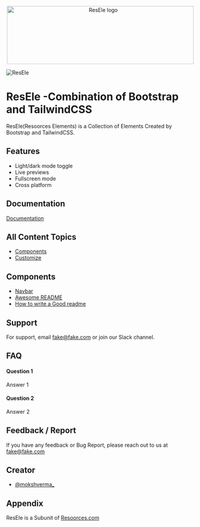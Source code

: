<p align="center">
  <a href="#">
    <img src="https://user-images.githubusercontent.com/72500226/139571032-d1469bab-f475-4a03-88d2-c80464e06101.png" alt="ResEle logo" width="500" height="155">
  </a>
</p>


![ResEle](https://user-images.githubusercontent.com/72500226/139571032-d1469bab-f475-4a03-88d2-c80464e06101.png)


# ResEle -Combination of Bootstrap and TailwindCSS

ResEle(Resoorces Elements) is a Collection of Elements Created by Bootstrap and TailwindCSS. 

## Features

- Light/dark mode toggle
- Live previews
- Fullscreen mode
- Cross platform


## Documentation

[Documentation](https://linktodocumentation)



## All Content Topics

 - [Components](https://github.com/mokshverma-dev/ResEle-Bootstrap-and-Tailwind-CSS/blob/main/README.md#components)
 - [Customize](https://github.com/matiassingers/awesome-readme)



## Components

 - [Navbar](https://awesomeopensource.com/project/elangosundar/awesome-README-templates)
 - [Awesome README](https://github.com/matiassingers/awesome-readme)
 - [How to write a Good readme](https://bulldogjob.com/news/449-how-to-write-a-good-readme-for-your-github-project)


## Support

For support, email fake@fake.com or join our Slack channel.


## FAQ

#### Question 1

Answer 1

#### Question 2

Answer 2


## Feedback / Report

If you have any feedback or Bug Report, please reach out to us at fake@fake.com


## Creator

- [@mokshverma_](https://www.twitter.com/mokshverma_)


## Appendix

ResEle is a Subunit of [Resoorces.com](https://www.resoorces.com/)
